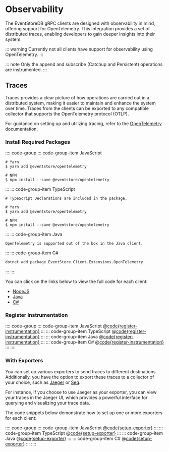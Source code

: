 # Observability

The EventStoreDB gRPC clients are designed with observability in mind, offering support for OpenTelemetry. This integration provides a set of distributed traces, enabling developers to gain deeper insights into their system.

::: warning
Currently not all clients have support for observability using OpenTelemetry.
:::

::: note
Only the append and subscribe (Catchup and Persistent) operations are instrumented.
:::

## Traces

Traces provides a clear picture of how operations are carried out in a distributed system, making it easier to maintain and enhance the system over time. Traces from the clients can be exported to any compatible collector that supports the OpenTelemetry protocol (OTLP).

For guidance on setting up and utilizing tracing, refer to the [OpenTelemetry](https://opentelemetry.io/) documentation.

### Install Required Packages

:::: code-group
::: code-group-item JavaScript

```
# Yarn
$ yarn add @eventstore/opentelemetry

# NPM
$ npm install --save @eventstore/opentelemetry
```

:::
::: code-group-item TypeScript

```
# TypeScript Declarations are included in the package.

# Yarn
$ yarn add @eventstore/opentelemetry

# NPM
$ npm install --save @eventstore/opentelemetry
```

:::
::: code-group-item Java

```
OpenTelemetry is supported out of the box in the Java client.
```

:::
::: code-group-item C#

```bash
dotnet add package EventStore.Client.Extensions.OpenTelemetry
```

:::
::::

You can click on the links below to view the full code for each client:

- [NodeJS](https://github.com/EventStore/EventStore-Client-NodeJS/blob/master/packages/test/src/samples/opentelemetry.ts)
- [Java](https://github.com/EventStore/EventStoreDB-Client-Java/blob/trunk/db-client-java/src/test/java/com/eventstore/dbclient/samples/opentelemetry/Instrumentation.java)
- [C#](https://github.com/EventStore/EventStore-Client-Dotnet/blob/master/samples/diagnostics/Program.cs)

### Register Instrumentation

:::: code-group
::: code-group-item JavaScript
@[code{register-instrumentation}](@grpc:opentelemetry.js)
:::
::: code-group-item TypeScript
@[code{register-instrumentation}](@grpc:opentelemetry.ts)
:::
::: code-group-item Java
@[code{register-instrumentation}](@grpc:opentelemetry/Instrumentation.java)
:::
::: code-group-item C#
@[code{register-instrumentation}](@grpc:diagnostics/Program.cs)
:::
::::

### With Exporters

You can set up various exporters to send traces to different destinations. Additionally, you have the option to export these traces to a collector of your choice, such as [Jaeger](https://www.jaegertracing.io/) or [Seq](https://datalust.co/seq).

For instance, if you choose to use Jaeger as your exporter, you can view your traces in the Jaeger UI, which provides a powerful interface for querying and visualizing your trace data.

The code snippets below demonstrate how to set up one or more exporters for each client:

:::: code-group
::: code-group-item JavaScript
@[code{setup-exporter}](@grpc:opentelemetry.js)
:::
::: code-group-item TypeScript
@[code{setup-exporter}](@grpc:opentelemetry.ts)
:::
::: code-group-item Java
@[code{setup-exporter}](@grpc:opentelemetry/Instrumentation.java)
:::
::: code-group-item C#
@[code{setup-exporter}](@grpc:diagnostics/Program.cs)
:::
::::
